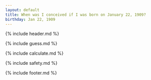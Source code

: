 ```yaml
---
layout: default
title: When was I conceived if I was born on January 22, 1909?
birthday: Jan 22, 1909
---
```


{% include header.md %}

{% include guess.md %}

{% include calculate.md %}

{% include safety.md %}

{% include footer.md %}



